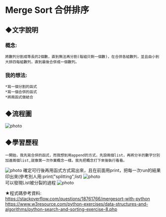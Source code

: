 # Merge Sort 合併排序

## ◆文字說明
### 概念:
    將數列分割成等長的2個數，直到無法再分割(每組只剩一個數)，在合併各組數列，並且由小到大排四每組數列，直到最後合併成一個數列。
### 我的想法:            
    *寫一個分割的函式
    *寫一個合併的函式
    *將兩函式做結合
    
## ◆流程圖
![photo](https://github.com/stopraining/LearningNote/blob/master/pic/MergeSort.jpeg)

## ◆學習歷程
    一開始，我先寫合併的函式，而我想到用append的方式，先設兩個list，再將分半的數字分別加進兩個list,就像第一次作業概念一樣。我先把概念打下來後執行看看。        
![photo](https://github.com/stopraining/LearningNote/blob/master/pic/1.jpg)
    確定可行後再用函式方式寫出來，且在前面用print，把每一次run的結果印出來(參考別人用:print("splitting",list)
![photo](https://github.com/stopraining/LearningNote/blob/master/pic/2.jpg)  
    可以發現List被分裂的過程
![photo](https://github.com/stopraining/LearningNote/blob/master/pic/3.jpg)  
    
    



★程式碼參考資料:                      
https://stackoverflow.com/questions/18761766/mergesort-with-python                                          
https://www.w3resource.com/python-exercises/data-structures-and-algorithms/python-search-and-sorting-exercise-8.php




